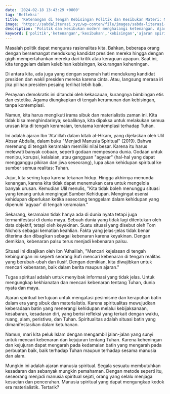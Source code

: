```yaml
---
date: '2024-02-18 13:43:29 +0800'
tag: 'Refleksi'
title: 'Ketenangan di Tengah Kebisingan Politik dan Kesibukan Materi: Mengikuti Ajaran Spiritual'
image: 'https://sabdaliterasi.xyz/wp-conten/file/images/sabda-literasi-ketenangan-di-tengah-kebisingan-politik-dan-kesibukan-materi-mengikuti-ajaran-spiritual.jpeg'
description: 'Politik dan kesibukan modern menghalangi ketenangan. Ajaran spiritual menawarkan solusi untuk menemukan kedamaian dalam kebisingan dan hiruk-pikuk.'
keyword: ['politik','ketenangan','kesibukan','kebisingan','ajaran spiritual','solusi','modernitas','kehidupan sibuk','kedamaian batin','refleksi diri']
---
```

<p>Masalah politik dapat menguras rasionalitas kita. Bahkan, beberapa orang dengan bersemangat mendukung kandidat presiden mereka hingga dengan gigih mempertahankan mereka dari kritik atau keraguan apapun. Saat ini, kita tenggelam dalam kelebihan kebisingan, kekurangan keheningan.</p><p>Di antara kita, ada juga yang dengan sepenuh hati mendukung kandidat presiden dan wakil presiden mereka karena cinta. Atau, langsung merasa iri jika pilihan presiden pesaing terlihat lebih baik.</p><p>Perayaan demokratis ini ditandai oleh kekacauan, kurangnya bimbingan etis dan estetika. Agama diungkapkan di tengah kerumunan dan kebisingan, tanpa kontemplasi.</p><p>Namun, kita harus mengikuti irama sibuk dan materialistis zaman ini. Kita tidak bisa menghindarinya; sebaliknya, kita dipaksa untuk melakukan semua urusan kita di tengah keramaian, terutama kontemplasi terhadap Tuhan.</p><p>Ini adalah ajaran Ibn 'Ata'illah dalam kitab al-Hikam, yang dijelaskan oleh Ulil Absar Abdalla, dalam buku "Menjadi Manusia Spiritual" (2019). Bahwa merenung di tengah keramaian memiliki nilai besar. Karena itu harus melewati banyak cobaan, seperti godaan mempesona dunia. Godaan untuk menipu, korupsi, kelalaian, atau gangguan "agyaar" (hal-hal yang dapat mengganggu pikiran dan jiwa seseorang), lupa akan kehidupan spiritual ke sumber semua realitas: Tuhan.</p><p>Jujur, kita sering lupa karena tekanan hidup. Hingga akhirnya menunda kenangan, karena kita tidak dapat menemukan cara untuk mengelola banyak urusan. Kemudian Ulil menulis, "Kita tidak boleh menunggu situasi yang tenang untuk mengingat Sumber Kehidupan. Mengingat esensi kehidupan diperlukan ketika seseorang tenggelam dalam kehidupan yang dipenuhi 'agyaar' di tengah keramaian."</p><p>Sekarang, keramaian tidak hanya ada di dunia nyata tetapi juga termanifestasi di dunia maya. Sebuah dunia yang tidak lagi ditentukan oleh data objektif, tetapi oleh keyakinan. Suatu situasi yang disebut oleh Tom Nichols sebagai kematian keahlian. Fakta yang jelas-jelas tidak benar diterima dan dibagikan sebagai kebenaran karena keyakinan. Dengan demikian, kebenaran palsu terus menjadi kebenaran palsu.</p><p>Situasi ini disajikan oleh Ibn 'Athaillah, "Mencari kejelasan di tengah kebingungan ini seperti seorang Sufi mencari kebenaran di tengah realitas yang berubah-ubah dan ilusif. Dengan demikian, kita diwajibkan untuk mencari kebenaran, baik dalam berita maupun ajaran."</p><p>Tugas spiritual adalah untuk menyibak informasi yang tidak jelas. Untuk mengungkap kekhianatan dan mencari kebenaran tentang Tuhan, dunia nyata dan maya.</p><p>Ajaran spiritual bertujuan untuk mengatasi pesimisme dan kerapuhan batin dalam era yang sibuk dan materialistis. Karena spiritualitas mewujudkan keberadaan batin yang menerangi kehidupan melalui kebijaksanaan, kesabaran, kesadaran diri, yang berisi refleksi yang terkait dengan waktu, ruang, alam, peristiwa, dan Tuhan. Spiritualitas adalah situasi batin yang dimanifestasikan dalam ketuhanan.</p><p>Namun, mari kita peluk Islam dengan mengambil jalan-jalan yang sunyi untuk mencari kebenaran dan kejujuran tentang Tuhan. Karena keheningan dan kejujuran dapat mengarah pada kedamaian batin yang mengarah pada perbuatan baik, baik terhadap Tuhan maupun terhadap sesama manusia dan alam.</p><p>Mungkin ini adalah ajaran manusia spiritual. Segala sesuatu membutuhkan kesadaran dan sebanyak mungkin pemahaman. Dengan metode seperti itu, seseorang menjadi manusia spiritual sejati, orang yang selalu menjaga kesucian dan pencerahan. Manusia spiritual yang dapat mengungkap kedok era materialistik. Tertarik?</p>
